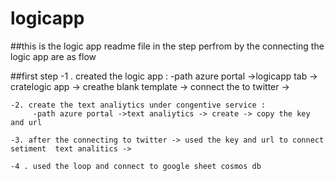 # logicapp



##this is the logic app readme file in the step perfrom by the connecting the logic app are as flow

##first step 
    -1 . created the logic app :
         -path azure portal ->logicapp tab -> cratelogic app -> creathe blank template -> connect the to twitter ->
     
    -2. create the text analiytics under congentive service :
         -path azure portal ->text analiytics -> create -> copy the key and url 
         
    -3. after the connecting to twitter -> used the key and url to connect setiment  text analitics ->
    
    -4 . used the loop and connect to google sheet cosmos db 
    
    
